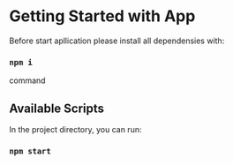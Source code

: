 # Getting Started with App

Before start apllication please install all dependensies with:

### `npm i`

command

## Available Scripts

In the project directory, you can run:

### `npm start`
